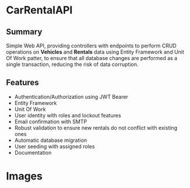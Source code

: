 # CarRentalAPI
## Summary
Simple Web API, providing controllers with endpoints to perform CRUD operations on __Vehicles__ and __Rentals__ data using Entity Framework and Unit Of Work patter, to ensure that all database changes are performed as a single transaction, reducing the risk of data corruption.

## Features
* Authentication/Authorization using JWT Bearer
* Entity Framework
* Unit Of Work
* User identity with roles and lockout features <!-- /PasswordChange/EmailChange) -->
* Email confirmation with SMTP
* Robust validation to ensure new rentals do not conflict with existing ones
* Automatic database migration
* User seeding with assigned roles
* Documentation

# Images
